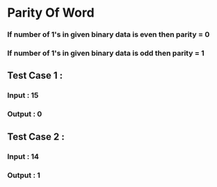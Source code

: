 # Parity Of Word
### If number of 1's in given binary data is even then parity = 0
### If number of 1's in given binary data is odd then parity = 1

## Test Case 1 :

### Input : 15
### Output : 0

## Test Case 2 :

### Input : 14
### Output : 1
